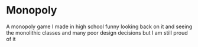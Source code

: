 # Monopoly
A monopoly game I made in high school
funny looking back on it and seeing the monolithic classes and many poor design decisions but I am still proud of it
